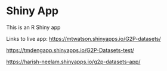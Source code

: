 # Shiny App

This is an R Shiny app

Links to live app:
https://mtwatson.shinyapps.io/G2P-datasets/

https://tmdengapp.shinyapps.io/G2P-Datasets-test/

https://harish-neelam.shinyapps.io/g2p-datasets-app/
